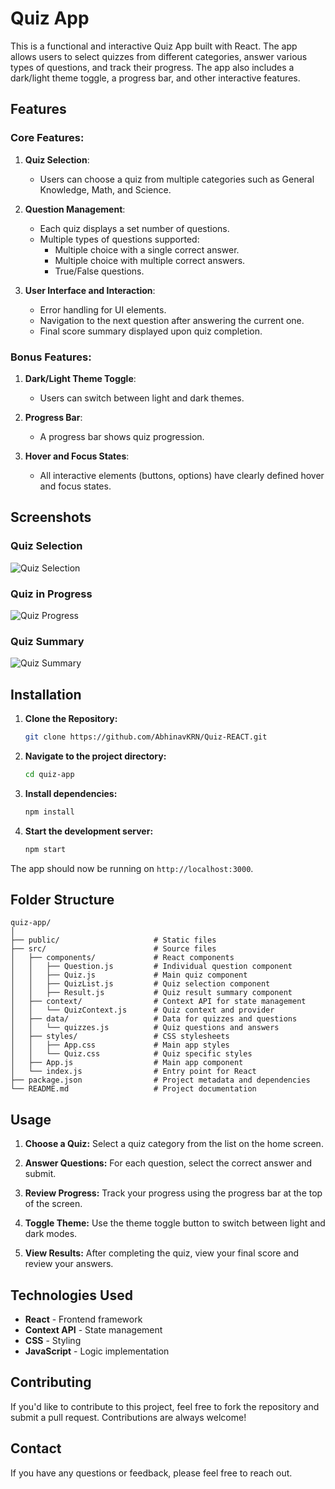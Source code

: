 # Quiz App

This is a functional and interactive Quiz App built with React. The app allows users to select quizzes from different categories, answer various types of questions, and track their progress. The app also includes a dark/light theme toggle, a progress bar, and other interactive features.

## Features

### Core Features:
1. **Quiz Selection**:  
   - Users can choose a quiz from multiple categories such as General Knowledge, Math, and Science.

2. **Question Management**:  
   - Each quiz displays a set number of questions.
   - Multiple types of questions supported: 
     - Multiple choice with a single correct answer.
     - Multiple choice with multiple correct answers.
     - True/False questions.

3. **User Interface and Interaction**:  
   - Error handling for UI elements.
   - Navigation to the next question after answering the current one.
   - Final score summary displayed upon quiz completion.

### Bonus Features:
1. **Dark/Light Theme Toggle**:  
   - Users can switch between light and dark themes.

2. **Progress Bar**:  
   - A progress bar shows quiz progression.

3. **Hover and Focus States**:  
   - All interactive elements (buttons, options) have clearly defined hover and focus states.

## Screenshots

### Quiz Selection
![Quiz Selection](./screenshots/quiz-selection.png)

### Quiz in Progress
![Quiz Progress](./screenshots/quiz-progress.png)

### Quiz Summary
![Quiz Summary](./screenshots/quiz-summary.png)

## Installation

1. **Clone the Repository:**
   ```bash
   git clone https://github.com/AbhinavKRN/Quiz-REACT.git
   ```

2. **Navigate to the project directory:**
   ```bash
   cd quiz-app
   ```

3. **Install dependencies:**
   ```bash
   npm install
   ```

4. **Start the development server:**
   ```bash
   npm start
   ```

The app should now be running on `http://localhost:3000`.

## Folder Structure

```
quiz-app/
│
├── public/                     # Static files
├── src/                        # Source files
│   ├── components/             # React components
│   │   ├── Question.js         # Individual question component
│   │   ├── Quiz.js             # Main quiz component
│   │   ├── QuizList.js         # Quiz selection component
│   │   ├── Result.js           # Quiz result summary component
│   ├── context/                # Context API for state management
│   │   └── QuizContext.js      # Quiz context and provider
│   ├── data/                   # Data for quizzes and questions
│   │   └── quizzes.js          # Quiz questions and answers
│   ├── styles/                 # CSS stylesheets
│   │   ├── App.css             # Main app styles
│   │   └── Quiz.css            # Quiz specific styles
│   ├── App.js                  # Main app component
│   └── index.js                # Entry point for React
├── package.json                # Project metadata and dependencies
└── README.md                   # Project documentation
```

## Usage

1. **Choose a Quiz:** Select a quiz category from the list on the home screen.

2. **Answer Questions:** For each question, select the correct answer and submit.

3. **Review Progress:** Track your progress using the progress bar at the top of the screen.

4. **Toggle Theme:** Use the theme toggle button to switch between light and dark modes.

5. **View Results:** After completing the quiz, view your final score and review your answers.

## Technologies Used

- **React** - Frontend framework
- **Context API** - State management
- **CSS** - Styling
- **JavaScript** - Logic implementation

## Contributing

If you'd like to contribute to this project, feel free to fork the repository and submit a pull request. Contributions are always welcome!

## Contact

If you have any questions or feedback, please feel free to reach out.
